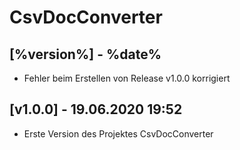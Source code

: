 # CsvDocConverter

## [%version%] - %date%

- Fehler beim Erstellen von Release v1.0.0 korrigiert

## [v1.0.0] - 19.06.2020 19:52

- Erste Version des Projektes CsvDocConverter